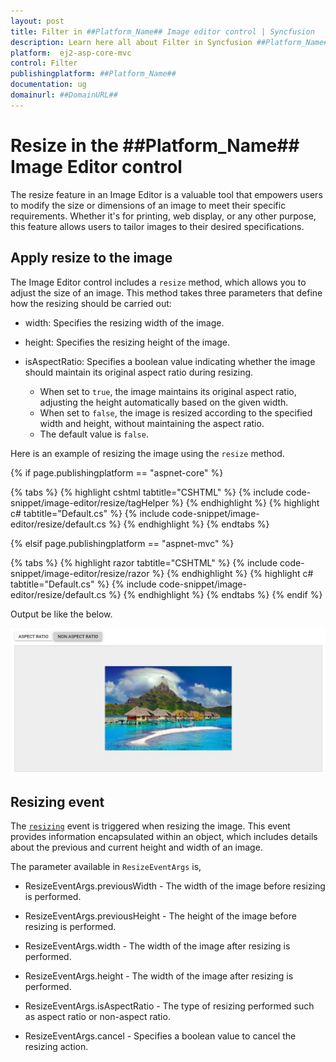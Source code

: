 ```yaml
---
layout: post
title: Filter in ##Platform_Name## Image editor control | Syncfusion
description: Learn here all about Filter in Syncfusion ##Platform_Name## Image editor control of Syncfusion Essential JS 2 and more.
platform:  ej2-asp-core-mvc
control: Filter 
publishingplatform: ##Platform_Name##
documentation: ug
domainurl: ##DomainURL##
---
```


# Resize in the ##Platform_Name## Image Editor control

The resize feature in an Image Editor is a valuable tool that empowers users to modify the size or dimensions of an image to meet their specific requirements. Whether it's for printing, web display, or any other purpose, this feature allows users to tailor images to their desired specifications.

## Apply resize to the image 

The Image Editor control includes a `resize` method, which allows you to adjust the size of an image. This method takes three parameters that define how the resizing should be carried out:

* width: Specifies the resizing width of the image.

* height: Specifies the resizing height of the image.

* isAspectRatio: Specifies a boolean value indicating whether the image should maintain its original aspect ratio during resizing.
    * When set to `true`, the image maintains its original aspect ratio, adjusting the height automatically based on the given width.
    * When set to `false`, the image is resized according to the specified width and height, without maintaining the aspect ratio.
    * The default value is `false`.

Here is an example of resizing the image using the `resize` method. 

{% if page.publishingplatform == "aspnet-core" %}

{% tabs %}
{% highlight cshtml tabtitle="CSHTML" %}
{% include code-snippet/image-editor/resize/tagHelper %}
{% endhighlight %}
{% highlight c# tabtitle="Default.cs" %}
{% include code-snippet/image-editor/resize/default.cs %}
{% endhighlight %}
{% endtabs %}

{% elsif page.publishingplatform == "aspnet-mvc" %}

{% tabs %}
{% highlight razor tabtitle="CSHTML" %}
{% include code-snippet/image-editor/resize/razor %}
{% endhighlight %}
{% highlight c# tabtitle="Default.cs" %}
{% include code-snippet/image-editor/resize/default.cs %}
{% endhighlight %}
{% endtabs %}
{% endif %}

Output be like the below.

![ImageEditor Sample](images/image-editor-resize.png)

## Resizing event 

The [`resizing`](https://help.syncfusion.com/cr/aspnetmvc-js2/Syncfusion.EJ2.ImageEditor.ImageEditor.html#Syncfusion_EJ2_ImageEditor_ImageEditor_Resizing) event is triggered when resizing the image. This event provides information encapsulated within an object, which includes details about the previous and current height and width of an image.

The parameter available in `ResizeEventArgs` is,

* ResizeEventArgs.previousWidth - The width of the image before resizing is performed.

* ResizeEventArgs.previousHeight - The height of the image before resizing is performed.

* ResizeEventArgs.width - The width of the image after resizing is performed.

* ResizeEventArgs.height - The width of the image after resizing is performed.

* ResizeEventArgs.isAspectRatio - The type of resizing performed such as aspect ratio or non-aspect ratio.

* ResizeEventArgs.cancel - Specifies a boolean value to cancel the resizing action.  